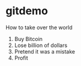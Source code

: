 # gitdemo

How to take over the world
1. Buy Bitcoin
2. Lose billion of dollars
3. Pretend it was a mistake
4. Profit